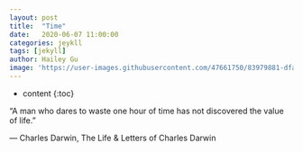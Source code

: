 ```yaml
---
layout: post
title:  "Time"
date:   2020-06-07 11:00:00
categories: jeykll
tags: [jekyll]
author: Hailey Gu
image: 'https://user-images.githubusercontent.com/47661750/83979881-dfa6a500-a911-11ea-8240-f6dadad83c6b.jpg'
---
```


* content
{:toc}

“A man who dares to waste one hour of time has not discovered the value of life.”

― Charles Darwin, The Life & Letters of Charles Darwin

